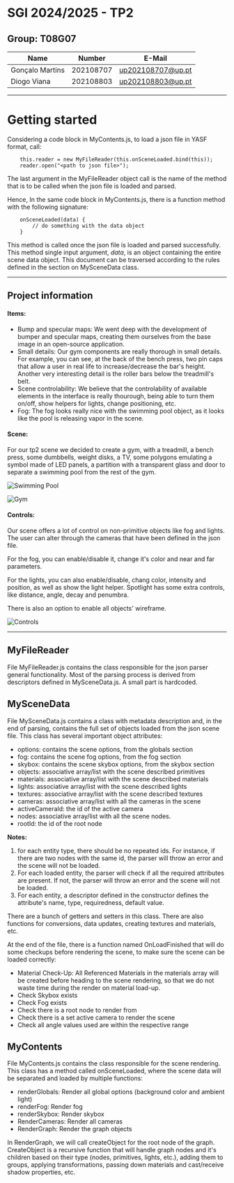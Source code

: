 # SGI 2024/2025 - TP2

## Group: T08G07

| Name             | Number    | E-Mail             |
| ---------------- | --------- | ------------------ |
| Gonçalo Martins  | 202108707 |  up202108707@up.pt |
| Diogo Viana      | 202108803 |  up202108803@up.pt |

----

# Getting started

Considering a code block in MyContents.js, to load a json file in YASF format, call:

```
    this.reader = new MyFileReader(this.onSceneLoaded.bind(this));
    reader.open("<path to json file>");	
```

The last argument in the MyFileReader object call is the name of the method that is to be called when the json file is loaded and parsed.

Hence, In the same code block in MyContents.js, there is a function method with the following signature: 

```
    onSceneLoaded(data) {
        // do something with the data object
    }
```

This method is called once the json file is loaded and parsed successfully. This method single input argument, *data*, is an object containing the entire scene data object. This document can be traversed according to the rules defined in the section on MySceneData class.

----

## Project information

<!-- (items briefly describing main strong points) -->
#### Items:
- Bump and specular maps: We went deep with the development of bumper and specular maps, creating them ourselves from the base image in an open-source application.
- Small details: Our gym components are really thorough in small details. For example, you can see, at the back of the bench press, two pin caps that allow a user in real life to increase/decrease the bar's height. Another very interesting detail is the roller bars below the treadmill's belt.
- Scene controlability: We believe that the controlability of available elements in the interface is really thourough, being able to turn them on/off, show helpers for lights, change positioning, etc.
- Fog: The fog looks really nice with the swimming pool object, as it looks like the pool is releasing vapor in the scene.

#### Scene:
<!-- (Brief description of the created scene) -->
For our tp2 scene we decided to create a gym, with a treadmill, a bench press, some dumbbells, weight disks, a TV, some polygons emulating a symbol made of LED panels, a partition with a transparent glass and door to separate a swimming pool from the rest of the gym.

![Swimming Pool](./screenshots/image1.png)

![Gym](./screenshots/image2.png)

#### Controls:

Our scene offers a lot of control on non-primitive objects like fog and lights. The user can alter through the cameras that have been defined in the json file.

For the fog, you can enable/disable it, change it's color and near and far parameters.

For the lights, you can also enable/disable, chang color, intensity and position, as well as show the light helper. Spotlight has some extra controls, like distance, angle, decay and penumbra.

There is also an option to enable all objects' wireframe.

![Controls](./screenshots/controls.png)

----

## MyFileReader
File MyFileReader.js contains the class responsible for the json parser general functionality. Most of the parsing process is derived from descriptors defined in MySceneData.js. A small part is hardcoded.

## MySceneData
File MySceneData.js contains a class with metadata description and, in the end of parsing, contains the full set of objects loaded from the json scene file. This class has several important object attributes:
- options: contains the scene options, from the globals section
- fog: contains the scene fog options, from the fog section
- skybox: contains the scene skybox options, from the skybox section
- objects: associative array/list with the scene described primitives
- materials: associative array/list with the scene described materials
- lights: associative array/list with the scene described lights
- textures: associative array/list with the scene described textures
- cameras: associative array/list with all the cameras in the scene
- activeCameraId: the id of the active camera
- nodes: associative array/list with all the scene nodes.
- rootId: the id of the root node

**Notes:**
1. for each entity type, there should be no repeated ids. For instance, if there are two nodes with the same id, the parser will throw an error and the scene will not be loaded.
2. For each loaded entity, the parser will check if all the required attributes are present. If not, the parser will throw an error and the scene will not be loaded.
3. For each entity, a descriptor defined in the constructor defines the attribute's name, type, requiredness, default value.

There are a bunch of getters and setters in this class. There are also functions for conversions, data updates, creating textures and materials, etc.

At the end of the file, there is a function named OnLoadFinished that will do some checkups before rendering the scene, to make sure the scene can be loaded correctly:

- Material Check-Up: All Referenced Materials in the materials array will be created before heading to the scene rendering, so that we do not waste time during the render on material load-up.
- Check Skybox exists
- Check Fog exists
- Check there is a root node to render from
- Check there is a set active camera to render the scene
- Check all angle values used are within the respective range

## MyContents

File MyContents.js contains the class responsible for the scene rendering. This class has a method called onSceneLoaded, where the scene data will be separated and loaded by multiple functions:

- renderGlobals: Render all global options (background color and ambient light)
- renderFog: Render fog
- renderSkybox: Render skybox
- RenderCameras: Render all cameras
- RenderGraph: Render the graph objects

In RenderGraph, we will call createObject for the root node of the graph. CreateObject is a recursive function that will handle graph nodes and it's children based on their type (nodes, primitives, lights, etc.), adding them to groups, applying transformations, passing down materials and cast/receive shadow properties, etc.

